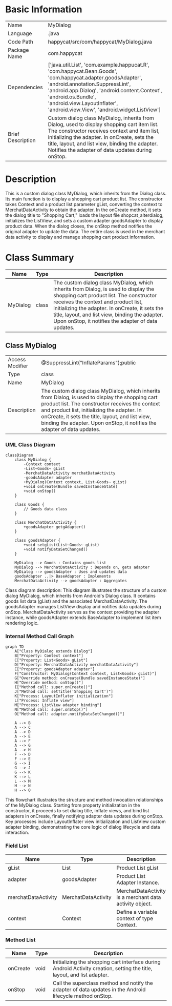 # Basic Information

|      |      |
|------|------|
| Name | MyDialog |
| Language | .java |
| Code Path | happycat/src/com/happycat/MyDialog.java |
| Package Name | com.happycat |
| Dependencies | ['java.util.List', 'com.example.happucat.R', 'com.happycat.Bean.Goods', 'com.happycat.adapter.goodsAdapter', 'android.annotation.SuppressLint', 'android.app.Dialog', 'android.content.Context', 'android.os.Bundle', 'android.view.LayoutInflater', 'android.view.View', 'android.widget.ListView'] |
| Brief Description | Custom dialog class MyDialog, inherits from Dialog, used to display shopping cart item list. The constructor receives context and item list, initializing the adapter. In onCreate, sets the title, layout, and list view, binding the adapter. Notifies the adapter of data updates during onStop. |

# Description

This is a custom dialog class MyDialog, which inherits from the Dialog class. Its main function is to display a shopping cart product list. The constructor takes Context and a product list parameter gList, converting the context to MerchatDataActivity to obtain the adapter. In the onCreate method, it sets the dialog title to "Shopping Cart," loads the layout file shopcat_alterdialog, initializes the ListView, and sets a custom adapter goodsAdapter to display product data. When the dialog closes, the onStop method notifies the original adapter to update the data. The entire class is used in the merchant data activity to display and manage shopping cart product information.

# Class Summary

| Name   | Type  | Description |
|-------|------|-------------|
| MyDialog | class | The custom dialog class MyDialog, which inherits from Dialog, is used to display the shopping cart product list. The constructor receives the context and product list, initializing the adapter. In onCreate, it sets the title, layout, and list view, binding the adapter. Upon onStop, it notifies the adapter of data updates. |



## Class MyDialog

|      |      |
|------|------|
| Access Modifier | @SuppressLint("InflateParams");public |
| Type | class |
| Name | MyDialog |
| Description | The custom dialog class MyDialog, which inherits from Dialog, is used to display the shopping cart product list. The constructor receives the context and product list, initializing the adapter. In onCreate, it sets the title, layout, and list view, binding the adapter. Upon onStop, it notifies the adapter of data updates. |


### UML Class Diagram

```mermaid
classDiagram
    class MyDialog {
        -Context context
        -List~Goods~ gList
        -MerchatDataActivity merchatDataActivity
        -goodsAdapter adapter
        +MyDialog(Context context, List~Goods~ gList)
        +void onCreate(Bundle savedInstanceState)
        +void onStop()
    }

    class Goods {
        // Goods data class
    }

    class MerchatDataActivity {
        +goodsAdapter getgAdapter()
    }

    class goodsAdapter {
        +void setgList(List~Goods~ gList)
        +void notifyDataSetChanged()
    }

    MyDialog --> Goods : Contains goods list
    MyDialog --> MerchatDataActivity : Depends on, gets adapter
    MyDialog --> goodsAdapter : Uses and updates data
    goodsAdapter ..|> BaseAdapter : Implements
    MerchatDataActivity --> goodsAdapter : Aggregates
```

Class diagram description: This diagram illustrates the structure of a custom dialog MyDialog, which inherits from Android's Dialog class. It contains goods list data (gList) and the associated MerchatDataActivity. The goodsAdapter manages ListView display and notifies data updates during onStop. MerchatDataActivity serves as the context providing the adapter instance, while goodsAdapter extends BaseAdapter to implement list item rendering logic.


### Internal Method Call Graph

```mermaid
graph TD
    A["Class MyDialog extends Dialog"]
    B["Property: Context context"]
    C["Property: List<Goods> gList"]
    D["Property: MerchatDataActivity merchatDataActivity"]
    E["Property: goodsAdapter adapter"]
    F["Constructor: MyDialog(Context context, List<Goods> gList)"]
    G["Override method: onCreate(Bundle savedInstanceState)"]
    H["Override method: onStop()"]
    I["Method call: super.onCreate()"]
    J["Method call: setTitle('Shopping Cart')"]
    K["Process: LayoutInflater initialization"]
    L["Process: Inflate view"]
    M["Process: ListView adapter binding"]
    N["Method call: super.onStop()"]
    O["Method call: adapter.notifyDataSetChanged()"]

    A --> B
    A --> C
    A --> D
    A --> E
    A --> F
    A --> G
    A --> H
    F --> D
    F --> E
    G --> I
    G --> J
    G --> K
    K --> L
    L --> M
    H --> N
    H --> O
```

This flowchart illustrates the structure and method invocation relationships of the MyDialog class. Starting from property initialization in the constructor, it proceeds to set dialog title, inflate views, and bind list adapters in onCreate, finally notifying adapter data updates during onStop. Key processes include LayoutInflater view initialization and ListView custom adapter binding, demonstrating the core logic of dialog lifecycle and data interaction.

### Field List

| Name  | Type  | Description |
|-------|-------|------|
| gList | List<Goods> | Product List gList |
| adapter | goodsAdapter | Product List Adapter Instance. |
| merchatDataActivity | MerchatDataActivity | MerchatDataActivity is a merchant data activity object. |
| context | Context | Define a variable context of type Context. |

### Method List

| Name  | Type  | Description |
|-------|-------|------|
| onCreate | void | Initializing the shopping cart interface during Android Activity creation, setting the title, layout, and list adapter. |
| onStop | void | Call the superclass method and notify the adapter of data updates in the Android lifecycle method onStop. |




